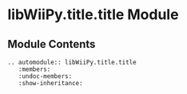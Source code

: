 # libWiiPy.title.title Module

## Module Contents

```{eval-rst}
.. automodule:: libWiiPy.title.title
   :members:
   :undoc-members:
   :show-inheritance:
```
